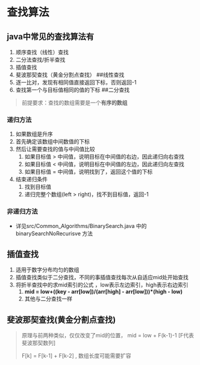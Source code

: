 # 查找算法
## java中常见的查找算法有
1. 顺序查找（线性）查找
2. 二分法查找/折半查找 
3. 插值查找
4. 斐波那契查找（黄金分割点查找）
##线性查找
1. 逐一比对，发现有相同值直接返回下标，否则返回-1
2. 查找第一个与目标值相同的值的下标
##二分查找
> 前提要求：查找的数组需要是一个**有序的数组**
### 递归方法
1. 如果数组是升序
2. 首先确定该数组中间数值的下标
3. 然后让需要查找的值与中间值比较
   1. 如果目标值 > 中间值，说明目标在中间值的右边，因此递归向右查找
   2. 如果目标值 < 中间值，说明目标在中间值的左边，因此递归向左查找
   3. 如果目标值 = 中间值，说明找到了，返回这个值的下标
4. 结束递归条件
   1. 找到目标值
   2. 递归完整个数组(left > right)，找不到目标值，返回-1
### 非递归方法
- 详见src/Common_Algorithms/BinarySearch.java 中的 binarySearchNoRecurisve 方法
## 插值查找
1. 适用于数字分布均匀的数组
2. 插值查找类似于二分查找，不同的事插值查找每次从自适应mid处开始查找
3. 将折半查找中的求mid索引的公式 ，low表示左边索引，high表示右边索引
   1. **mid = low+((key - arr[low])/(arr[high] - arr[low]))*(high - low)**
   2. 其他与二分查找一样
## 斐波那契查找(黄金分割点查找)
> 原理与前两种类似，仅仅改变了mid的位置， mid = low + F(k-1)-1 [F代表斐波那契数列]
>
> F[k] = F[k-1] + F[k-2] , 数组长度可能需要扩容